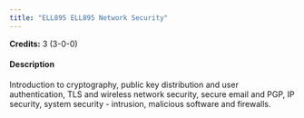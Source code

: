 ```yaml
---
title: "ELL895 ELL895 Network Security"
---
```

**Credits:** 3 (3-0-0)

#### Description
Introduction to cryptography, public key distribution and user authentication, TLS and wireless network security, secure email and PGP, IP security, system security - intrusion, malicious software and firewalls.